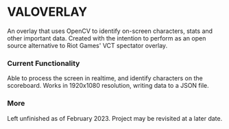 # VALOVERLAY
An overlay that uses OpenCV to identify on-screen characters, stats and other important data. Created with the intention to perform as an open source alternative to Riot Games' VCT spectator overlay.

### Current Functionality
Able to process the screen in realtime, and identify characters on the scoreboard.
Works in 1920x1080 resolution, writing data to a JSON file.

### More
Left unfinished as of February 2023. Project may be revisited at a later date.
